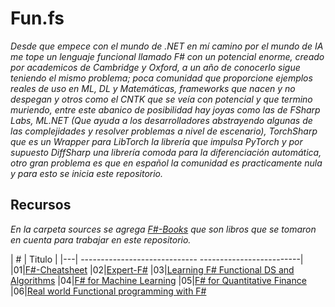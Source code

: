 # Fun.fs

_Desde que empece con el mundo de .NET en mí camino por el mundo de IA me tope un lenguaje funcional llamado F# con un potencial enorme, creado por academicos de Cambridge y Oxford, a un año de conocerlo sigue teniendo el mismo problema; poca comunidad que proporcione ejemplos reales de uso en ML, DL y Matemáticas, frameworks que nacen y no despegan y otros como el CNTK que se veía con potencial y que termino muriendo, entre este abanico de posibilidad hay joyas como las de FSharp Labs, ML.NET (Que ayuda a los desarrolladores abstrayendo algunas de las complejidades y resolver problemas a nivel de escenario), TorchSharp que es un Wrapper para LibTorch la librería que impulsa PyTorch y por supuesto DiffSharp una librería comoda para la diferenciación automática, otro gran problema es que en español la comunidad es practicamente nula y para esto se inicia este repositorio._

## Recursos  

_En la carpeta sources se agrega [F#-Books]() que son libros que se tomaron en cuenta para trabajar en este repositorio._

| # | Titulo |
|---| ----------------------------- -------------------------|
|01|[F#-Cheatsheet](https://leetcode.com/problems/two-sum/) 
|02|[Expert-F#](https://leetcode.com/problems/add-two-numbers/) 
|03|[Learning F# Functional DS and Algorithms](https://leetcode.com/problems/longest-substring-without-repeating-characters/) 
|04|[F# for Machine Learning](https://leetcode.com/problems/two-sum/) 
|05|[F# for Quantitative Finance](https://leetcode.com/problems/two-sum/) 
|06|[Real world Functional programming with F#](https://leetcode.com/problems/two-sum/) 

